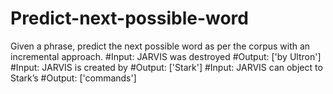 # Predict-next-possible-word

Given a phrase, predict the next possible word as per the corpus with an
incremental approach.
#Input: JARVIS was destroyed
#Output: ['by Ultron']
#Input: JARVIS is created by
#Output: ['Stark']
#Input: JARVIS can object to Stark’s
#Output: ['commands']

